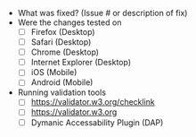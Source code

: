 - What was fixed?  (Issue # or description of fix)
- Were the changes tested on
    - [ ] Firefox (Desktop)
    - [ ] Safari (Desktop)
    - [ ] Chrome (Desktop)
    - [ ] Internet Explorer (Desktop)
    - [ ] iOS (Mobile)
    - [ ] Android (Mobile)
- Running validation tools
    - [ ] https://validator.w3.org/checklink
    - [ ] https://validator.w3.org
    - [ ] Dymanic Accessability Plugin (DAP)
